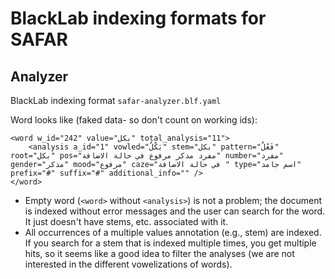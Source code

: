 # BlackLab indexing formats for SAFAR


## Analyzer

BlackLab indexing format `safar-analyzer.blf.yaml`

Word looks like (faked data- so don't count on working ids):
```
<word w_id="242" value="بكل" total_analysis="11">
	<analysis a_id="1" vowled="بَكْلُ" stem="بكل" pattern="فَعْلُ" root="بكل" pos="مفرد مذكر مرفوع في حالة الاضافة" number="مفرد" gender="مذكر" mood="مرفوع" caze="في حالة الاضافة " type="اسم جامد" prefix="#" suffix="#" additional_info="" />
</word>
```

* Empty word (`<word>` without `<analysis>`) is not a problem; the document is
indexed without error messages and the user can search for the word. It just
doesn't have stems, etc. associated with it.
* All occurrences of a multiple values annotation (e.g., stem) are indexed. If
you search for a stem that is indexed multiple times, you get multiple hits,
so it seems like a good idea to filter the analyses (we are not interested in the
different vowelizations of words).
